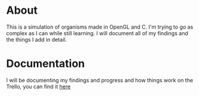 # About

This is a simulation of organisms made in OpenGL and C. I'm trying to go as complex as I can while still learning. I will document all of my findings and the things I add in detail.

# Documentation

I will be documenting my findings and progress and how things work on the Trello, you can find it [here](https://trello.com/b/c9LJCuyt/simulation)
